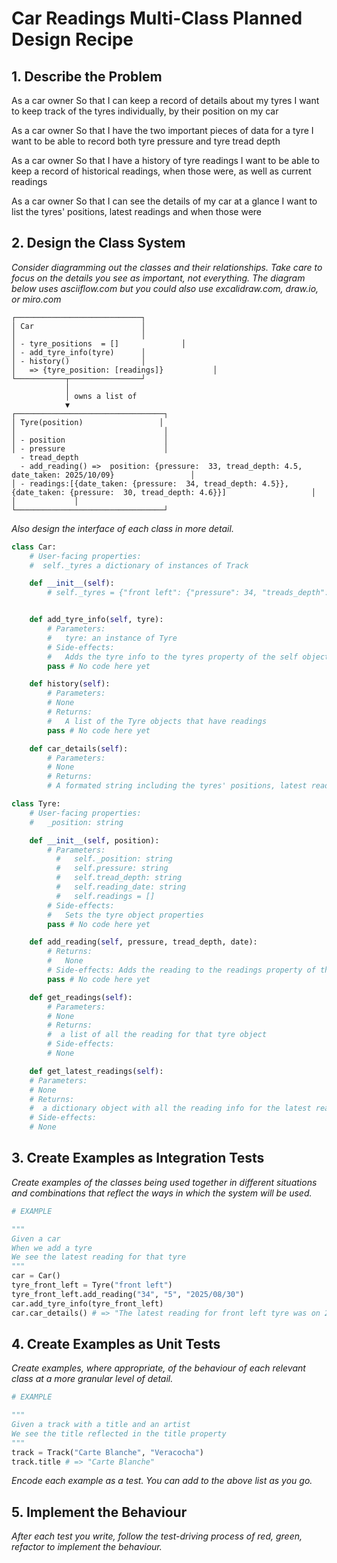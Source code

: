 # Car Readings Multi-Class Planned Design Recipe

## 1. Describe the Problem

As a car owner
So that I can keep a record of details about my tyres
I want to keep track of the tyres individually, by their position on my car

As a car owner
So that I have the two important pieces of data for a tyre
I want to be able to record both tyre pressure and tyre tread depth

As a car owner
So that I have a history of tyre readings
I want to be able to keep a record of historical readings, when those were, as well as current readings

As a car owner
So that I can see the details of my car at a glance
I want to list the tyres' positions, latest readings and when those were


## 2. Design the Class System

_Consider diagramming out the classes and their relationships. Take care to
focus on the details you see as important, not everything. The diagram below
uses asciiflow.com but you could also use excalidraw.com, draw.io, or miro.com_

```
┌────────────────────────────┐
│ Car                        │
│                            │
│ - tyre_positions  = []              │
│ - add_tyre_info(tyre)      │
│ - history()                │
│   => {tyre_position: [readings]}           │
└───────────┬────────────────┘
            │
            │ owns a list of
            ▼
┌─────────────────────────────────┐
│ Tyre(position)                 │
│                                 │
│ - position                      │
│ - pressure                      │
  - tread_depth 
  - add_reading() =>  position: {pressure:  33, tread_depth: 4.5, date_taken: 2025/10/09}                 │
│ - readings:[{date_taken: {pressure:  34, tread_depth: 4.5}}, {date_taken: {pressure:  30, tread_depth: 4.6}}]                   │
│             │
└─────────────────────────────────┘
```

_Also design the interface of each class in more detail._

```python
class Car:
    # User-facing properties:
    #  self._tyres a dictionary of instances of Track

    def __init__(self):
        # self._tyres = {"front left": {"pressure": 34, "treads_depth": 1.6mm, "date_taken": "2025/10/15"}, "front right": {}, "rear left" : {}, "rear right": {}}


    def add_tyre_info(self, tyre):
        # Parameters:
        #   tyre: an instance of Tyre
        # Side-effects:
        #   Adds the tyre info to the tyres property of the self object acording to the tyre position e.g. self.tyres[tyre.position]["pressure"] = tyre.pressure
        pass # No code here yet

    def history(self):
        # Parameters:
        # None
        # Returns:
        #   A list of the Tyre objects that have readings
        pass # No code here yet

    def car_details(self):
        # Parameters:
        # None
        # Returns:
        # A formated string including the tyres' positions, latest readings and when those were => # "The latest reading for front left tyre was on 2025/09/25. The pressure was 33 PSI and the tread_depth was 4.5mm"

class Tyre:
    # User-facing properties:
    #   _position: string

    def __init__(self, position):
        # Parameters:
          #   self._position: string
          #   self.pressure: string
          #   self.tread_depth: string
          #   self.reading_date: string
          #   self.readings = [] 
        # Side-effects:
        #   Sets the tyre object properties
        pass # No code here yet

    def add_reading(self, pressure, tread_depth, date):
        # Returns:
        #   None
        # Side-effects: Adds the reading to the readings property of the self object readings =[{"pressure": 34, "treads_depth": 1.6mm, "date_taken": "2025/10/15"}]
        pass # No code here yet

    def get_readings(self):
        # Parameters:
        # None
        # Returns:
        #  a list of all the reading for that tyre object
        # Side-effects:
        # None

    def get_latest_readings(self):
    # Parameters:
    # None
    # Returns:
    #  a dictionary object with all the reading info for the latest reading
    # Side-effects:
    # None

```

## 3. Create Examples as Integration Tests

_Create examples of the classes being used together in different situations and
combinations that reflect the ways in which the system will be used._

```python
# EXAMPLE

"""
Given a car
When we add a tyre
We see the latest reading for that tyre
"""
car = Car()
tyre_front_left = Tyre("front left")
tyre_front_left.add_reading("34", "5", "2025/08/30")
car.add_tyre_info(tyre_front_left)
car.car_details() # => "The latest reading for front left tyre was on 2025/08/30. The pressure was 34 PSI and the tread_depth was 5mm"
```

## 4. Create Examples as Unit Tests

_Create examples, where appropriate, of the behaviour of each relevant class at
a more granular level of detail._

```python
# EXAMPLE

"""
Given a track with a title and an artist
We see the title reflected in the title property
"""
track = Track("Carte Blanche", "Veracocha")
track.title # => "Carte Blanche"
```

_Encode each example as a test. You can add to the above list as you go._

## 5. Implement the Behaviour

_After each test you write, follow the test-driving process of red, green,
refactor to implement the behaviour._
